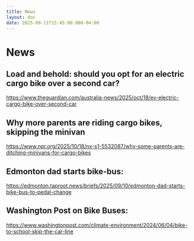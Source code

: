 ```yaml
---
title: News
layout: doc
date: 2025-09-11T15:45:00.000-04:00
---
```

# News

## Load and behold: should you opt for an electric cargo bike over a second car?

https://www.theguardian.com/australia-news/2025/oct/18/ev-electric-cargo-bike-over-second-car

## Why more parents are riding cargo bikes, skipping the minivan

https://www.npr.org/2025/10/18/nx-s1-5532087/why-some-parents-are-ditching-minivans-for-cargo-bikes

## Edmonton dad starts bike-bus:

<https://edmonton.taproot.news/briefs/2025/09/10/edmonton-dad-starts-bike-bus-to-pedal-change>

## Washington Post on Bike Buses:

<https://www.washingtonpost.com/climate-environment/2024/06/04/bike-to-school-skip-the-car-line>
